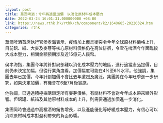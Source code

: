 ```yaml
---
layout: post
title: 華潤啤酒：今年將適當加價　以消化原材料成本壓力
date: 2022-03-24 16:01:31.000000000 +08:00
link: https://news.rthk.hk/rthk/ch/component/k2/1640685-20220324.htm
categories: rthk
---
```


華潤啤酒首席執行官侯孝海表示，疫情加上俄烏衝突令今年全球原材料價格上升，目前鋁、紙、大麥及麥芽等核心原材料價格仍在高位徘徊，令雪花啤酒今年面臨較大成本壓力，相關金額預期涉及近15億元人民幣。

侯孝海指，集團今年將針對局部難以消化成本壓力的地區，進行適當產品提價，目前仍未決定加幅，但從行業角度看，加價幅度可能在4%至6%水平。他強調，集團去年已加價，今年計劃加價不會比去年激烈及廣泛。集團將在今年旺季進一步研究，如果決定加價，有機會在6至7月後實施。

他強調，已通過積極採購鎖定所有麥芽價格，有關材料不會對今年成本帶來額外影響。但鋁罐、紙箱及其他原材料成本的上升，則需要通過加價進一步消化。

集團同時會通過中高檔酒的銷售增長，以及產能優化等紓緩成本壓力，有信心可以消除原材料成本對盈利帶來的負面影響。
